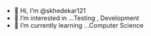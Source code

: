 - 👋 Hi, I’m @skhedekar121
- 👀 I’m interested in ...Testing , Development 
- 🌱 I’m currently learning ...Computer Science  
<!-- - 💞️ I’m looking to collaborate on ...
- 📫 How to reach me ... -->

<!---
skhedekar121/skhedekar121 is a ✨ special ✨ repository because its `README.md` (this file) appears on your GitHub profile.
You can click the Preview link to take a look at your changes.
--->
